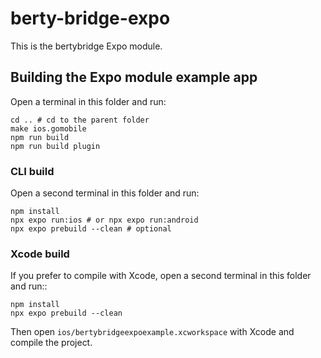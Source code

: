 # berty-bridge-expo

This is the bertybridge Expo module.

## Building the Expo module example app

Open a terminal in this folder and run:

```
cd .. # cd to the parent folder
make ios.gomobile
npm run build
npm run build plugin
```

### CLI build

Open a second terminal in this folder and run:

```
npm install
npx expo run:ios # or npx expo run:android
npx expo prebuild --clean # optional
```

### Xcode build

If you prefer to compile with Xcode, open a second terminal in this folder and run::

```
npm install
npx expo prebuild --clean
```

Then open `ios/bertybridgeexpoexample.xcworkspace` with Xcode and compile the project.
